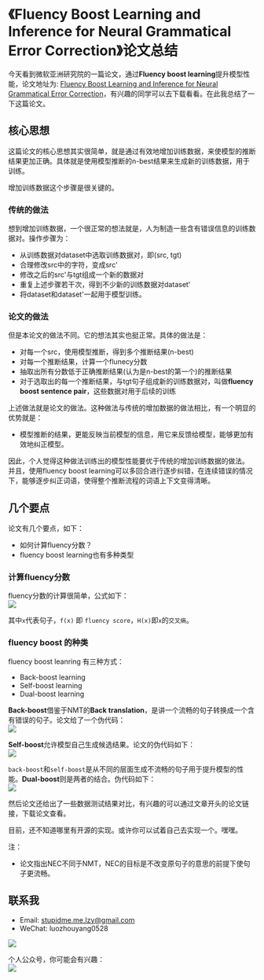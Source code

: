 # 《Fluency Boost Learning and Inference for Neural Grammatical Error Correction》论文总结  

今天看到微软亚洲研究院的一篇论文，通过**Fluency boost learning**提升模型性能，论文地址为: [Fluency Boost Learning and Inference for Neural Grammatical Error Correction](http://aclweb.org/anthology/P18-1097)，有兴趣的同学可以去下载看看。在此我总结了一下这篇论文。  

## 核心思想  
这篇论文的核心思想其实很简单，就是通过有效地增加训练数据，来使模型的推断结果更加正确。具体就是使用模型推断的n-best结果来生成新的训练数据，用于训练。

增加训练数据这个步骤是很关键的。  

### 传统的做法
想到增加训练数据，一个很正常的想法就是，人为制造一些含有错误信息的训练数据对。操作步骤为：  

* 从训练数据对dataset中选取训练数据对，即(src, tgt)
* 合理修改src中的字符，变成src'
* 修改之后的src'与tgt组成一个新的数据对
* 重复上述步骤若干次，得到不少新的训练数据对dataset'
* 将dataset和dataset'一起用于模型训练。  

### 论文的做法  
但是本论文的做法不同。它的想法其实也挺正常。具体的做法是：  

* 对每一个src，使用模型推断，得到多个推断结果(n-best)  
* 对每一个推断结果，计算一个flunecy分数  
* 抽取出所有分数低于正确推断结果(认为是n-best的第一个)的推断结果  
* 对于选取出的每一个推断结果，与tgt句子组成新的训练数据对，叫做**fluency boost sentence pair**，这些数据对用于后续的训练  

上述做法就是论文的做法。这种做法与传统的增加数据的做法相比，有一个明显的优势就是：  

* 模型推断的结果，更能反映当前模型的信息，用它来反馈给模型，能够更加有效地纠正模型。  

因此，个人觉得这种做法训练出的模型性能要优于传统的增加训练数据的做法。  
并且，使用fluency boost learning可以多回合进行逐步纠错，在连续错误的情况下，能够逐步纠正词语，使得整个推断流程的词语上下文变得清晰。  

## 几个要点  
论文有几个要点，如下：

* 如何计算fluency分数？  
* fluency boost learning也有多种类型

### 计算fluency分数
fluency分数的计算很简单，公式如下：  
[![](https://i.loli.net/2018/07/22/5b540cd132999.png)](https://i.loli.net/2018/07/22/5b540cd132999.png)

其中`x`代表句子，`f(x)` 即 `fluency score`，`H(x)`即`x`的`交叉熵`。

### fluency boost 的种类  
fluency boost leanring 有三种方式：

* Back-boost learning
* Self-boost learning
* Dual-boost learning

**Back-boost**借鉴于NMT的**Back translation**，是讲一个流畅的句子转换成一个含有错误的句子。论文给了一个伪代码：  
[![](https://i.loli.net/2018/07/22/5b54109f0ac9f.png)](https://i.loli.net/2018/07/22/5b54109f0ac9f.png)

**Self-boost**允许模型自己生成候选结果。论文的伪代码如下：  
[![](https://i.loli.net/2018/07/22/5b541129855d2.png)](https://i.loli.net/2018/07/22/5b541129855d2.png)

`back-boost`和`self-boost`是从不同的层面生成不流畅的句子用于提升模型的性能。**Dual-boost**则是两者的结合。伪代码如下：  
[![](https://i.loli.net/2018/07/22/5b54122dd4d7a.png)](https://i.loli.net/2018/07/22/5b54122dd4d7a.png)

然后论文还给出了一些数据测试结果对比，有兴趣的可以通过文章开头的论文链接，下载论文查看。

目前，还不知道哪里有开源的实现。或许你可以试着自己去实现一个。嘿嘿。

注：

* 论文指出NEC不同于NMT，NEC的目标是不改变原句子的意思的前提下使句子更流畅。  

## 联系我
* Email: [stupidme.me.lzy@gmail.com](mailto:stupidme.me.lzy@gmail.com)  
* WeChat: luozhouyang0528  

[![](https://i.loli.net/2018/07/22/5b54132b35d72.jpg)](https://i.loli.net/2018/07/22/5b54132b35d72.jpg)

个人公众号，你可能会有兴趣：  
[![](https://i.loli.net/2018/07/22/5b54155aa1b1c.jpg)](https://i.loli.net/2018/07/22/5b54155aa1b1c.jpg)
